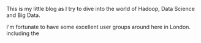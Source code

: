This is my little blog as I try to dive into the world of Hadoop, Data Science and Big Data. 

I'm fortunate to have some excellent user groups around here in London. including the 